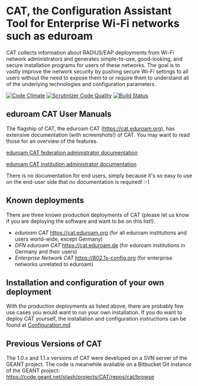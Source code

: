 CAT, the Configuration Assistant Tool for Enterprise Wi-Fi networks such as eduroam
===================================================================================

CAT collects information about RADIUS/EAP deployments from Wi-Fi network administrators and generates simple-to-use, good-looking, and secure installation programs for users of these networks. The goal is to vastly improve the network security by pushing secure Wi-Fi settings to all users without the need to expose them to or require them to understand all of the underlying technologies and configuration parameters.

[![Code Climate](https://codeclimate.com/github/GEANT/CAT/badges/gpa.svg)](https://codeclimate.com/github/GEANT/CAT)
[![Scrutinizer Code Quality](https://scrutinizer-ci.com/g/GEANT/CAT/badges/quality-score.png?b=master)](https://scrutinizer-ci.com/g/GEANT/CAT/?branch=master)
[![Build Status](https://scrutinizer-ci.com/g/GEANT/CAT/badges/build.png?b=master)](https://scrutinizer-ci.com/g/GEANT/CAT/build-status/master)

eduroam CAT User Manuals
------------------------
The flagship of CAT, the eduroam CAT (https://cat.eduroam.org), has extensive documentation (with screenshots!) of CAT. You may want to read those for an overview of the features.

[eduroam CAT federation administrator documentation](https://wiki.geant.org/display/H2eduroam/A+guide+to+eduroam+CAT+for+federation+administrators)

[eduroam CAT institution administrator documentation](https://wiki.geant.org/display/H2eduroam/A+guide+to+eduroam+CAT+for+institution+administrators)

There is no documentation for end users, simply because it's so easy to use on the end-user side that no documentation is required! :-)

Known deployments
-----------------
There are three known production deployments of CAT (please let us know if you are deploying the software and want to be on this list!).

* *eduroam CAT* https://cat.eduroam.org (for all eduroam institutions and users world-wide, except Germany)
* *DFN eduroam CAT* https://cat.eduroam.de (for eduroam institutions in Germany and their users)
* *Enterprise Network CAT* https://802.1x-config.org (for enterprise networks unrelated to eduroam)

Installation and configuration of your own deployment
-----------------------------------------------------
With the production deployments as listed above, there are probably few use cases you would want to run your own installation. If you do want to deploy CAT yourself, the installation and configuration instructions can be found at [Configuration.md](tutorials/Configuration.md)

Previous Versions of CAT
------------------------
The 1.0.x and 1.1.x versions of CAT were developed on a SVN server of the GEANT project. The code is meanwhile available on a Bitbucket Git instance of the GEANT project: https://code.geant.net/stash/projects/CAT/repos/cat/browse
